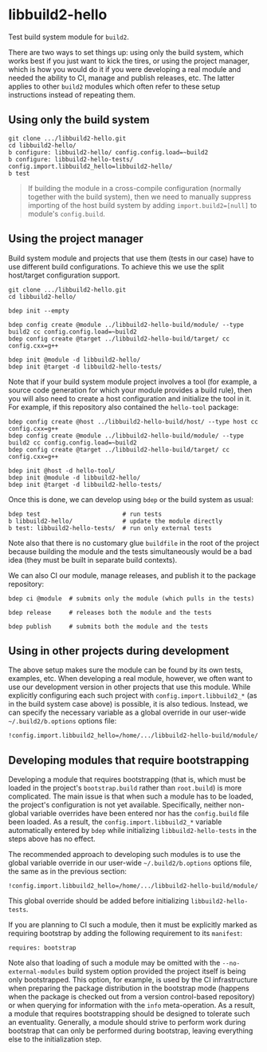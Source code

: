 # libbuild2-hello

Test build system module for `build2`.

There are two ways to set things up: using only the build system, which works
best if you just want to kick the tires, or using the project manager, which
is how you would do it if you were developing a real module and needed the
ability to CI, manage and publish releases, etc. The latter applies to other
`build2` modules which often refer to these setup instructions instead of
repeating them.


## Using only the build system

```
git clone .../libbuild2-hello.git
cd libbuild2-hello/
b configure: libbuild2-hello/ config.config.load=~build2
b configure: libbuild2-hello-tests/ config.import.libbuild2_hello=libbuild2-hello/
b test
```

> If building the module in a cross-compile configuration (normally together
> with the build system), then we need to manually suppress importing of the
> host build system by adding `import.build2=[null]` to module's
> `config.build`.


## Using the project manager

Build system module and projects that use them (tests in our case) have to use
different build configurations. To achieve this we use the split host/target
configuration support.

```
git clone .../libbuild2-hello.git
cd libbuild2-hello/

bdep init --empty

bdep config create @module ../libbuild2-hello-build/module/ --type build2 cc config.config.load=~build2
bdep config create @target ../libbuild2-hello-build/target/ cc config.cxx=g++

bdep init @module -d libbuild2-hello/
bdep init @target -d libbuild2-hello-tests/
```

Note that if your build system module project involves a tool (for example, a
source code generation for which your module provides a build rule), then you
will also need to create a host configuration and initialize the tool in
it. For example, if this repository also contained the `hello-tool` package:

```
bdep config create @host ../libbuild2-hello-build/host/ --type host cc config.cxx=g++
bdep config create @module ../libbuild2-hello-build/module/ --type build2 cc config.config.load=~build2
bdep config create @target ../libbuild2-hello-build/target/ cc config.cxx=g++

bdep init @host -d hello-tool/
bdep init @module -d libbuild2-hello/
bdep init @target -d libbuild2-hello-tests/
```

Once this is done, we can develop using `bdep` or the build system as usual:

```
bdep test                       # run tests
b libbuild2-hello/              # update the module directly
b test: libbuild2-hello-tests/  # run only external tests
```

Note also that there is no customary glue `buildfile` in the root of the
project because building the module and the tests simultaneously would be a
bad idea (they must be built in separate build contexts).

We can also CI our module, manage releases, and publish it to the package
repository:

```
bdep ci @module  # submits only the module (which pulls in the tests)

bdep release     # releases both the module and the tests

bdep publish     # submits both the module and the tests
```


## Using in other projects during development

The above setup makes sure the module can be found by its own tests, examples,
etc. When developing a real module, however, we often want to use our
development version in other projects that use this module. While explicitly
configuring each such project with `config.import.libbuild2_*` (as in the
build system case above) is possible, it is also tedious. Instead, we can
specify the necessary variable as a global override in our user-wide
`~/.build2/b.options` options file:

```
!config.import.libbuild2_hello=/home/.../libbuild2-hello-build/module/
```


## Developing modules that require bootstrapping

Developing a module that requires bootstrapping (that is, which must be loaded
in the project's `bootstrap.build` rather than `root.build`) is more
complicated. The main issue is that when such a module has to be loaded, the
project's configuration is not yet available. Specifically, neither non-global
variable overrides have been entered nor has the `config.build` file been
loaded. As a result, the `config.import.libbuild2_*` variable automatically
entered by `bdep` while initializing `libbuild2-hello-tests` in the steps
above has no effect.

The recommended approach to developing such modules is to use the global
variable override in our user-wide `~/.build2/b.options` options file, the
same as in the previous section:

```
!config.import.libbuild2_hello=/home/.../libbuild2-hello-build/module/
```

This global override should be added before initializing
`libbuild2-hello-tests`.

If you are planning to CI such a module, then it must be explicitly marked as
requiring bootstrap by adding the following requirement to its `manifest`:

```
requires: bootstrap
```

Note also that loading of such a module may be omitted with the
`--no-external-modules` build system option provided the project itself is
being only bootstrapped. This option, for example, is used by the CI
infrastructure when preparing the package distribution in the bootstrap mode
(happens when the package is checked out from a version control-based
repository) or when querying for information with the `info` meta-operation.
As a result, a module that requires bootstrapping should be designed to
tolerate such an eventuality. Generally, a module should strive to perform
work during bootstrap that can only be performed during bootstrap, leaving
everything else to the initialization step.
